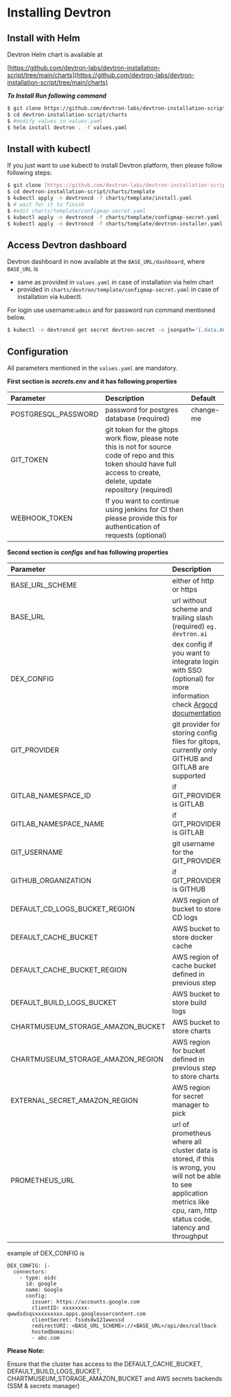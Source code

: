 # Installing Devtron

## Install with Helm

Devtron Helm chart is available at

[https://github.com/devtron-labs/devtron-installation-script/tree/main/charts](https://github.com/devtron-labs/devtron-installation-script/tree/main/charts)

_**To Install Run following command**_

```bash
$ git clone https://github.com/devtron-labs/devtron-installation-script.git
$ cd devtron-installation-script/charts
$ #modify values in values.yaml
$ helm install devtron . -f values.yaml
```

## Install with kubectl

If you just want to use kubectl to install Devtron platform, then please follow following steps:

```bash
$ git clone [https://github.com/devtron-labs/devtron-installation-script.git](https://github.com/devtron-labs/devtron-installation-script.git)
$ cd devtron-installation-script/charts/template
$ kubectl apply -n devtroncd -f charts/template/install.yaml
$ # wait for it to finish
$ #edit charts/template/configmap-secret.yaml
$ kubectl apply -n devtroncd -f charts/template/configmap-secret.yaml
$ kubectl apply -n devtroncd -f charts/template/devtron-installer.yaml
```

## Access Devtron dashboard

Devtron dashboard in now available at the `BASE_URL/dashboard`, where `BASE_URL` is

* same as provided in `values.yaml` in case of installation via helm chart 
* provided in `charts/devtron/template/configmap-secret.yaml` in case of installation via kubectl.

For login use username:`admin` and for password run command mentioned below.

```bash
$ kubectl -n devtroncd get secret devtron-secret -o jsonpath='{.data.ACD_PASSWORD}' | base64 -d
```

## Configuration

All parameters mentioned in the `values.yaml` are mandatory.

**First section is** _**secrets.env**_ **and it has following properties**

| Parameter | Description | Default |
| :--- | :--- | :--- |
| POSTGRESQL\_PASSWORD | password for postgres database \(required\) | change-me |
| GIT\_TOKEN | git token for the gitops work flow, please note this is not for source code of repo and this token should have full access to create, delete, update repository \(required\) |  |
| WEBHOOK\_TOKEN | If you want to continue using jenkins for CI then please provide this for authentication of requests \(optional\) |  |

**Second section is** _**configs**_ **and has following properties**

| Parameter | Description | Default |  |
| :--- | :--- | :--- | :--- |
| BASE\_URL\_SCHEME | either of http or https | http |  |
| BASE\_URL | url without scheme and trailing slash \(required\) `eg. devtron.ai` | `change-me` |  |
| DEX\_CONFIG | dex config if you want to integrate login with SSO \(optional\) for more information check [Argocd documentation](https://argoproj.github.io/argo-cd/operator-manual/user-management/) |  |  |
| GIT\_PROVIDER | git provider for storing config files for gitops, currently only GITHUB and GITLAB are supported | `GITHUB` |  |
| GITLAB\_NAMESPACE\_ID | if GIT\_PROVIDER is GITLAB |  |  |
| GITLAB\_NAMESPACE\_NAME | if GIT\_PROVIDER is GITLAB |  |  |
| GIT\_USERNAME | git username for the GIT\_PROVIDER |  |  |
| GITHUB\_ORGANIZATION | if GIT\_PROVIDER is GITHUB |  |  |
| DEFAULT\_CD\_LOGS\_BUCKET\_REGION | AWS region of bucket to store CD logs |  |  |
| DEFAULT\_CACHE\_BUCKET | AWS bucket to store docker cache |  |  |
| DEFAULT\_CACHE\_BUCKET\_REGION | AWS region of cache bucket defined in previous step |  |  |
| DEFAULT\_BUILD\_LOGS\_BUCKET | AWS bucket to store build logs |  |  |
| CHARTMUSEUM\_STORAGE\_AMAZON\_BUCKET | AWS bucket to store charts |  |  |
| CHARTMUSEUM\_STORAGE\_AMAZON\_REGION | AWS region for bucket defined in previous step to store charts |  |  |
| EXTERNAL\_SECRET\_AMAZON\_REGION | AWS region for secret manager to pick |  |  |
| PROMETHEUS\_URL | url of prometheus where all cluster data is stored, if this is wrong, you will not be able to see application metrics like cpu, ram, http status code, latency and throughput |  |  |

example of DEX\_CONFIG is

```text
DEX_CONFIG: |-
  connectors:
    - type: oidc
      id: google
      name: Google
      config:
        issuer: https://accounts.google.com
        clientID: xxxxxxxx-qwwdsdsqsxxxxxxxxx.apps.googleusercontent.com
        clientSecret: fssdsdw121wwxssd
        redirectURI: <BASE_URL_SCHEME>://<BASE_URL>/api/dex/callback
        hostedDomains:
        - abc.com
```

**Please Note:**

Ensure that the cluster has access to the DEFAULT\_CACHE\_BUCKET, DEFAULT\_BUILD\_LOGS\_BUCKET, CHARTMUSEUM\_STORAGE\_AMAZON\_BUCKET and AWS secrets backends \(SSM & secrets manager\)

